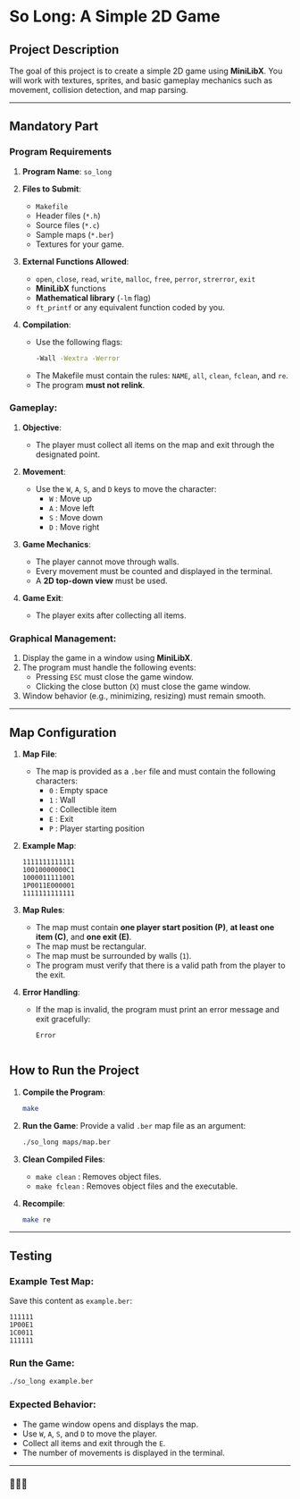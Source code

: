 
# **So Long: A Simple 2D Game**

## **Project Description**
The goal of this project is to create a simple 2D game using **MiniLibX**. You will work with textures, sprites, and basic gameplay mechanics such as movement, collision detection, and map parsing.

---

## **Mandatory Part**

### **Program Requirements**
1. **Program Name**: `so_long`
2. **Files to Submit**:
   - `Makefile`  
   - Header files (`*.h`)  
   - Source files (`*.c`)  
   - Sample maps (`*.ber`)  
   - Textures for your game.

3. **External Functions Allowed**:
   - `open`, `close`, `read`, `write`, `malloc`, `free`, `perror`, `strerror`, `exit`  
   - **MiniLibX** functions  
   - **Mathematical library** (`-lm` flag)  
   - `ft_printf` or any equivalent function coded by you.

4. **Compilation**:
   - Use the following flags:
     ```bash
     -Wall -Wextra -Werror
     ```
   - The Makefile must contain the rules: `NAME`, `all`, `clean`, `fclean`, and `re`.  
   - The program **must not relink**.

### **Gameplay**:
1. **Objective**:
   - The player must collect all items on the map and exit through the designated point.

2. **Movement**:
   - Use the `W`, `A`, `S`, and `D` keys to move the character:  
     - `W` : Move up  
     - `A` : Move left  
     - `S` : Move down  
     - `D` : Move right  

3. **Game Mechanics**:
   - The player cannot move through walls.  
   - Every movement must be counted and displayed in the terminal.  
   - A **2D top-down view** must be used.

4. **Game Exit**:
   - The player exits after collecting all items.

### **Graphical Management**:
1. Display the game in a window using **MiniLibX**.
2. The program must handle the following events:
   - Pressing `ESC` must close the game window.  
   - Clicking the close button (`X`) must close the game window.  
3. Window behavior (e.g., minimizing, resizing) must remain smooth.

---

## **Map Configuration**

1. **Map File**:
   - The map is provided as a `.ber` file and must contain the following characters:
     - `0` : Empty space  
     - `1` : Wall  
     - `C` : Collectible item  
     - `E` : Exit  
     - `P` : Player starting position  

2. **Example Map**:
   ```
   1111111111111
   10010000000C1
   1000011111001
   1P0011E000001
   1111111111111
   ```

3. **Map Rules**:
   - The map must contain **one player start position (P)**, **at least one item (C)**, and **one exit (E)**.  
   - The map must be rectangular.  
   - The map must be surrounded by walls (`1`).  
   - The program must verify that there is a valid path from the player to the exit.

4. **Error Handling**:
   - If the map is invalid, the program must print an error message and exit gracefully:
     ```
     Error


## **How to Run the Project**

1. **Compile the Program**:
   ```bash
   make
   ```

2. **Run the Game**:
   Provide a valid `.ber` map file as an argument:
   ```bash
   ./so_long maps/map.ber
   ```

3. **Clean Compiled Files**:
   - `make clean` : Removes object files.  
   - `make fclean` : Removes object files and the executable.  

4. **Recompile**:
   ```bash
   make re
   ```

---

## **Testing**

### **Example Test Map**:
Save this content as `example.ber`:
```
111111
1P00E1
1C0011
111111
```

### **Run the Game**:
```bash
./so_long example.ber
```

### **Expected Behavior**:
- The game window opens and displays the map.  
- Use `W`, `A`, `S`, and `D` to move the player.  
- Collect all items and exit through the `E`.  
- The number of movements is displayed in the terminal.  

---

### 🚀🚀🚀